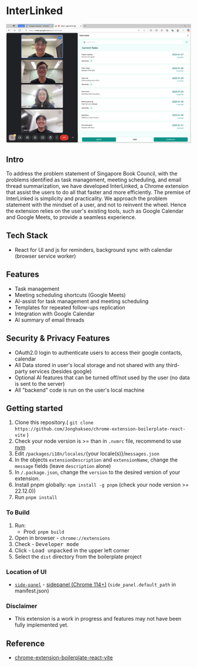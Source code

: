 # InterLinked
![interlinked](./banner.png)

## Intro
To address the problem statement of Singapore Book Council, with the problems identified as task management, meeting scheduling, and email thread summarization, we have developed InterLinked, a Chrome extension that assist the users to do all that faster and more efficiently.
The premise of InterLinked is simplicity and practicality. We approach the problem statement with the mindset of a user, and not to reinvent the wheel. Hence the extension relies on the user's existing tools, such as Google Calendar and Google Meets, to provide a seamless experience.

## Tech Stack
- React for UI and js for reminders, background sync with calendar (browser service worker)

## Features
- Task management
- Meeting scheduling shortcuts (Google Meets)
- AI-assist for task management and meeting scheduling
- Templates for repeated follow-ups replication
- Integration with Google Calendar
- AI summary of email threads

## Security & Privacy Features
- OAuth2.0 login to authenticate users to access their google contacts, calendar
- All Data stored in user's local storage and not shared with any third-party services (besides google)
- Optional AI features that can be turned off/not used by the user (no data is sent to the server)
- All "backend" code is run on the user's local machine

## Getting started
1. Clone this repository.( ```git clone https://github.com/Jonghakseo/chrome-extension-boilerplate-react-vite``` )
2. Check your node version is >= than in `.nvmrc` file, recommend to use [nvm](https://github.com/nvm-sh/nvm?tab=readme-ov-file#intro)
3. Edit `/packages/i18n/locales/`{your locale(s)}/`messages.json`
4. In the objects `extensionDescription` and `extensionName`, change the `message` fields (leave `description` alone)
5. In `/.package.json`, change the `version` to the desired version of your extension.
6. Install pnpm globally: `npm install -g pnpm` (check your node version >= 22.12.0))
7. Run `pnpm install`

### To Build

1. Run:
    - Prod: `pnpm build`
2. Open in browser - `chrome://extensions`
3. Check - <kbd>Developer mode</kbd>
4. Click - <kbd>Load unpacked</kbd> in the upper left corner
5. Select the `dist` directory from the boilerplate project

### Location of UI
- [`side-panel`](pages/side-panel/) - [sidepanel (Chrome 114+)](https://developer.chrome.com/docs/extensions/reference/api/sidePanel)
  (`side_panel.default_path` in manifest.json)

### Disclaimer
- This extension is a work in progress and features may not have been fully implemented yet.

## Reference
- [chrome-extension-boilerplate-react-vite](https://github.com/Jonghakseo/chrome-extension-boilerplate-react-vite)
